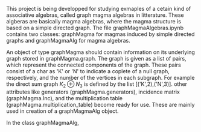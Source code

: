 This project is being developped for studying exmaples of a cetain kind of associative algebras, called graph magma algebras in litterature. These algberas are basically magma algebras, where the magma structure is based on a 
simple directed graph. The file graphMagmaAlgebras.ipynb contains two classes: graphMagma for magmas induced by simple directed graphs and graphMagmaAlg for magma algebras. 

An object of type graphMagma should contain information on its underlying graph stored in graphMagma.graph. The graph is given as a list of pairs, which represent the connected components of the graph. These pairs consist of a char as 
'K' or 'N' to indicate a coplete of a null graph, respectively, and the number of the vertices in each subgraph. For example the direct sum graph $K_2\oplus N_3$ is defined by the list [('K',2),('N',3)].
other attributes like generators (graphMagma.generators), incidence matrix (graphMagma.Inc), and the multiplication table (graphMagma.multiplication_table) become ready for use. These are mainly used in creation of a graphMagmaAlg object.

In the class graphMagmaAlg, 
